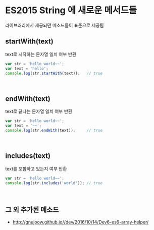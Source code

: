 # ES2015 String 에 새로운 메서드들
라이브러리에서 제공되던 메소드들이 표준으로 제공됨
<br>
## startWith(text)
text로 시작하는 문자열 일치 여부 반환
```javascript
var str = 'hello world~~';
var text = 'hello';
console.log(str.startWith(text));   // true
```

<br>

## endWith(text)
text로 끝나는 문자열 일치 여부 반환
```javascript
var str = 'hello world~~';
var text = '~~';
console.log(str.endWith(text));		// true
```
<br>

## includes(text)
text를 포함하고 있는지 여부 반환
```javascript
var str = 'hello world~~';
console.log(str.includes('world')); // true
```

<br>

## 그 외 추가된 메소드
* http://gnujoow.github.io//dev/2016/10/14/Dev6-es6-array-helper/
